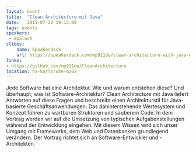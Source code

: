 ```yaml
---
layout: event
title:  "Clean Architecture mit Java"
date:   2015-07-22 19:15:00
tags: events
speakers:
 - mpaluch
slides: 
    name: Speakerdeck
    url: https://speakerdeck.com/mp911de/clean-architecture-with-java-german
links:
- https://github.com/mp911de/CleanArchitecture
location: hs-karlsruhe-m202
---
```


Jede Software hat eine Architektur. Wie und warum entstehen diese? Und überhaupt, was ist Software-Architektur? Clean Architecture mit Java liefert Antworten auf diese Fragen und beschreibt einen Architekturstil für Java-basierte Geschäftsanwendungen. Das dahinterstehende Wertesystem und Konzept führen zu wartbaren Strukturen und sauberem Code. In dem Vortrag werden wir auf die Umsetzung von typischen Aufgabenstellungen während der Entwicklung eingehen. Mit diesem Wissen wird sich unser Umgang mit Frameworks, dem Web und Datenbanken grundlegend verändern. Der Vortrag richtet sich an Software-Entwickler und -Architekten.